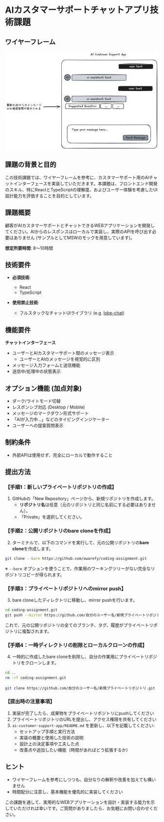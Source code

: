 # AIカスタマーサポートチャットアプリ技術課題

## ワイヤーフレーム

<img src="./assets/cs-ai-chat-wireframe.png" alt="ワイヤーフレーム" width="800" />

## 課題の背景と目的

この技術課題では、ワイヤーフレームを参考に、カスタマーサポート用のAIチャットインターフェースを実装していただきます。本課題は、フロントエンド開発のスキル、特にReactとTypeScriptの理解度、およびユーザー体験を考慮したUI設計能力を評価することを目的としています。

## 課題概要

顧客がAIカスタマーサポートとチャットできるWEBアプリケーションを開発してください。AIからのレスポンスはローカルで実装し、実際のAPIを呼び出す必要はありません (サンプルとしてMSWのモックを用意しています)。

**想定所要時間**: 8〜10時間

## 技術要件

- **必須技術**:

  - React
  - TypeScript

- **使用禁止技術**:

  - フルスタックなチャットUIライブラリ (e.g. [lobe-chat](https://github.com/lobehub/lobe-chat))

## 機能要件

**チャットインターフェース**

- ユーザーとAIカスタマーサポート間のメッセージ表示
  - ユーザーとAIのメッセージを視覚的に区別
- メッセージ入力フォームと送信機能
- 送信中/処理中の状態表示

## オプション機能 (加点対象)

- ダーク/ライトモード切替
- レスポンシブ対応 (Desktop / Mobile)
- メッセージのマークダウン形式サポート
- 「AIが入力中...」などのタイピングインジケーター
- ユーザーへの提案質問表示

## 制約条件

- 外部APIは使用せず、完全にローカルで動作すること

## 提出方法

### 【手順1：新しいプライベートリポジトリの作成】

1. GitHubの「New Repository」ページから、新規リポジトリを作成します。  
   - **リポジトリ名**は任意（元のリポジトリと同じ名前にする必要はありません）。  
   - 「Private」を選択してください。

### 【手順2：公開リポジトリのbare cloneを作成】

2. ターミナルで、以下のコマンドを実行して、元の公開リポジトリの**bare clone**を作成します。

```bash
git clone --bare https://github.com/awarefy/coding-assignment.git
```

※ `--bare` オプションを使うことで、作業用のワーキングツリーがない完全なリポジトリコピーが得られます。

### 【手順3：プライベートリポジトリへのmirror push】

3. bare cloneしたディレクトリに移動し、mirror pushを行います。

```bash
cd coding-assignment.git
git push --mirror https://github.com/自分のユーザー名/新規プライベートリポジトリ.git
```

これで、元の公開リポジトリの全てのブランチ、タグ、履歴がプライベートリポジトリに複製されます。

### 【手順4：一時ディレクトリの削除とローカルクローンの作成】

4. 一時的に作成したbare cloneを削除し、自分の作業用にプライベートリポジトリをクローンします。

```bash
cd ..
rm -rf coding-assignment.git

git clone https://github.com/自分のユーザー名/新規プライベートリポジトリ.git
```

### 【提出時の注意事項】

1. 実装が完了したら、成果物をプライベートリポジトリにpushしてください
2. プライベートリポジトリのURLを提出し、アクセス権限を共有してください
3. `ai-customer-support-app/README.md` を更新し、以下を記載してください:
   - セットアップ手順と実行方法
   - 実装の概要と使用した技術の説明
   - 設計上の決定事項や工夫した点
   - 改善点や追加したい機能（時間があればどう拡張するか）

## ヒント

- ワイヤーフレームを参考にしつつも、自分なりの解釈や改善を加えても構いません
- 時間配分に注意し、基本機能を優先的に実装してください

この課題を通して、実用的なWEBアプリケーションを設計・実装する能力を示していただければ幸いです。ご質問がありましたら、お気軽にお問い合わせください。
